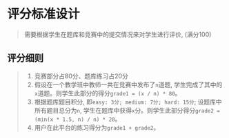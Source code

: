 # 评分标准设计
> 需要根据学生在题库和竞赛中的提交情况来对学生进行评价, (满分100)

## 评分细则
> 1. 竞赛部分占80分、题库练习占20分
> 2. 假设在一个教学班中教师一共在竞赛中发布了`n`道题, 学生完成了其中的`x`道题。则学生此部分的得分`grade1 = (x / n) * 80`。
> 3. 根据题库题目积分, 即`easy: 3分; medium: 7分; hard: 15分`; 设题库中所有题目总分为`n`, 学生在题库中获得`x`分。则学生此部分得分`grade2 = (min(x * 1.5, n) / n) * 20`。
> 4. 用户在此平台的练习得分为`grade1 + grade2`。
